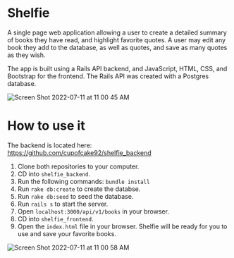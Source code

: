 # Shelfie

A single page web application allowing a user to create a detailed summary of books they have read, and highlight favorite quotes. A user may edit any book they add to the database, as well as quotes, and save as many quotes as they wish. 

The app is built using a Rails API backend, and JavaScript, HTML, CSS, and Bootstrap for the frontend. The Rails API was created with a Postgres database.

![Screen Shot 2022-07-11 at 11 00 45 AM](https://user-images.githubusercontent.com/26771302/178295494-881c3abb-3ac6-46a3-bea1-d83b32735f8f.jpeg)

# How to use it
The backend is located here: https://github.com/cupofcake92/shelfie_backend

1. Clone both repositories to your computer.
2. CD into `shelfie_backend`.
3. Run the following commands: `bundle install`
4. Run `rake db:create` to create the databse.
5. Run `rake db:seed` to seed the database.
6. Run `rails s` to start the server.
7. Open `localhost:3000/api/v1/books` in your browser.
8. CD into `shelfie_frontend`.
9. Open the `index.html` file in your browser. Shelfie will be ready for you to use and save your favorite books. 

![Screen Shot 2022-07-11 at 11 00 58 AM](https://user-images.githubusercontent.com/26771302/178295541-3e688534-3a6d-4c94-8f85-985104457c76.jpeg)
